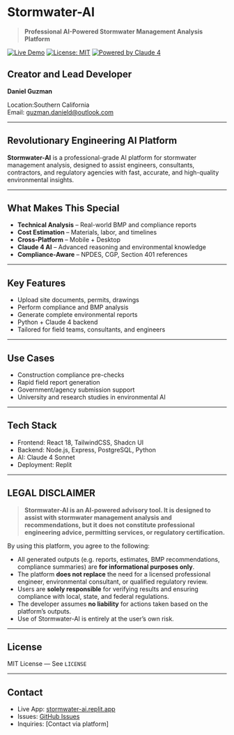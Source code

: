 # Stormwater-AI 

> **Professional AI-Powered Stormwater Management Analysis Platform**

[![Live Demo](https://img.shields.io/badge/_Live_Demo-stormwater--ai.replit.app-blue?style=for-the-badge)](https://stormwater-ai.replit.app)
[![License: MIT](https://img.shields.io/badge/License-MIT-yellow.svg?style=for-the-badge)](https://opensource.org/licenses/MIT)
[![Powered by Claude 4](https://img.shields.io/badge/Powered_by-Claude_4-orange?style=for-the-badge)](https://anthropic.com)

## Creator and Lead Developer 

**Daniel Guzman**  

 Location:Southern California  
Email: guzman.danield@outlook.com


---

##  Revolutionary Engineering AI Platform

**Stormwater-AI** is a professional-grade AI platform for stormwater management analysis, designed to assist engineers, consultants, contractors, and regulatory agencies with fast, accurate, and high-quality environmental insights.

---

##  What Makes This Special

-  **Technical Analysis** – Real-world BMP and compliance reports  
-  **Cost Estimation** – Materials, labor, and timelines  
-  **Cross-Platform** – Mobile + Desktop  
-  **Claude 4 AI** – Advanced reasoning and environmental knowledge  
-  **Compliance-Aware** – NPDES, CGP, Section 401 references

---

##  Key Features

- Upload site documents, permits, drawings  
- Perform compliance and BMP analysis  
- Generate complete environmental reports  
- Python + Claude 4 backend  
- Tailored for field teams, consultants, and engineers

---

##  Use Cases

- Construction compliance pre-checks  
- Rapid field report generation  
- Government/agency submission support  
- University and research studies in environmental AI

---

## Tech Stack

- Frontend: React 18, TailwindCSS, Shadcn UI  
- Backend: Node.js, Express, PostgreSQL, Python  
- AI: Claude 4 Sonnet  
- Deployment: Replit

---

##  LEGAL DISCLAIMER

> **Stormwater-AI is an AI-powered advisory tool. It is designed to assist with stormwater management analysis and recommendations, but it does not constitute professional engineering advice, permitting services, or regulatory certification.**

By using this platform, you agree to the following:

- All generated outputs (e.g. reports, estimates, BMP recommendations, compliance summaries) are **for informational purposes only**.
- The platform **does not replace** the need for a licensed professional engineer, environmental consultant, or qualified regulatory review.
- Users are **solely responsible** for verifying results and ensuring compliance with local, state, and federal regulations.
- The developer assumes **no liability** for actions taken based on the platform’s outputs.
- Use of Stormwater-AI is entirely at the user’s own risk.

---

##  License

MIT License — See `LICENSE`

---

##  Contact

- Live App: [stormwater-ai.replit.app](https://stormwater-ai.replit.app)  
- Issues: [GitHub Issues](https://github.com/yourusername/stormwater-ai/issues)  
- Inquiries: [Contact via platform]
